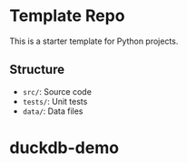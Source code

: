 # Template Repo

This is a starter template for Python projects.

## Structure

- `src/`: Source code
- `tests/`: Unit tests
- `data/`: Data files
# duckdb-demo
